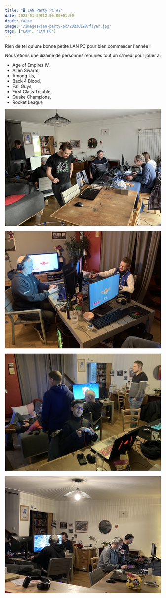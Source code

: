 ```yaml
---
title: "🖥️ LAN Party PC #2"
date: 2023-01-29T12:00:00+01:00
draft: false
image: '/images/lan-party-pc/20230128/flyer.jpg'
tags: ["LAN", "LAN PC"]
---
```


Rien de tel qu'une bonne petite LAN PC pour bien commencer l'année !

<!--more-->

Nous étions une dizaine de personnes rénunies tout un samedi pour jouer à:
- Age of Empires IV,
- Alien Swarm,
- Among Us,
- Back 4 Blood,
- Fall Guys,
- First Class Trouble,
- Quake Champions,
- Rocket League

![01](/images/lan-party-pc/20230128/01.jpg)

![02](/images/lan-party-pc/20230128/02.jpg)

![03](/images/lan-party-pc/20230128/03.jpg)

![04](/images/lan-party-pc/20230128/04.jpg)
